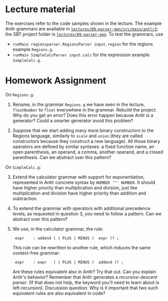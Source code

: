 Lecture material
===================

The exercises refer to the code samples shown in the lecture. The example Antlr grammars are available in [`lectures/09-parser-gen/src/main/antlr3`](../lectures/09-parser-gen/src/main/antlr3);
the SBT project folder is [`lectures/09-parser-gen`](../lectures/09-parser-gen).
To test the grammars, use
- `runMain regionsparser.RegionsParser input.region` for the regions example `Regions.g`.
- `runMain SimpleCalcParser input.calc` for the expression example `SimpleCalc.g`.

Homework Assignment
===================

On `Regions.g`:

1. Rename, in the grammar `Regions.g` we have seen in the lecture, `floatNumber`
  to `float` everywhere in the grammar. Rebuild the project. Why do you get an
  error? Does this error happen because Antlr is a generator? Could a smarter
  generator avoid this problem?

2. Suppose that we start adding many more binary constructors to the Regions language, similarly to `scale` and `union` (they are called constructors because they construct a new language).
  All those binary operators are defined by similar syntaxes: a fixed function name, an open parenthesis, an operand, a comma, another operand, and a closed parenthesis.
  Can we abstract over this pattern?

On `SimpleCalc.g`:

3. Extend the calculator grammar with support for exponentiation, represented in Antlr concrete syntax by `NUMBER '^' NUMBER`. It should
  have higher priority than multiplication and division, just like multiplication and division have higher priority than addition and subtraction.

4. To extend the grammar with operators with additional precedence levels, as
   requested in question 3, you need to follow a pattern.
   Can we abstract over this pattern?

5. We use, in the calculator grammar, the rule:

        expr    : addend ( ( PLUS | MINUS )  expr )? ;

   This rule can be rewritten to another rule, which induces the same context-free grammar:

        expr    : expr   ( ( PLUS | MINUS )  addend )? ;

   Are these rules equivalent also in Antlr? Try that out.
   Can you explain Antlr's behavior?
   Remember that Antlr generates a *recursive-descent parser*. (If that does not help, the keyword you'll need to learn about is left-recursion).
   Discussion question: Why is it important that two such equivalent rules are also equivalent in code?
